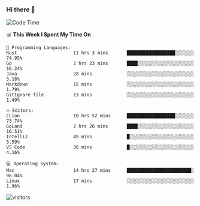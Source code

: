 ### Hi there 👋

<!--
**CrazyCollin/crazycollin** is a ✨ _special_ ✨ repository because its `README.md` (this file) appears on your GitHub profile.

Here are some ideas to get you started:

- 🔭 I’m currently working on ...
- 🌱 I’m currently learning ...
- 👯 I’m looking to collaborate on ...
- 🤔 I’m looking for help with ...
- 💬 Ask me about ...
- 📫 How to reach me: ...
- 😄 Pronouns: ...
- ⚡ Fun fact: ...
-->

<!--START_SECTION:waka-->
![Code Time](http://img.shields.io/badge/Code%20Time-19%20hrs%2034%20mins-blue)

📊 **This Week I Spent My Time On** 

```text
💬 Programming Languages: 
Rust                     11 hrs 3 mins       ██████████████████░░░░░░░   74.95% 
Go                       2 hrs 23 mins       ████░░░░░░░░░░░░░░░░░░░░░   16.24% 
Java                     28 mins             ░░░░░░░░░░░░░░░░░░░░░░░░░   3.18% 
Markdown                 15 mins             ░░░░░░░░░░░░░░░░░░░░░░░░░   1.79% 
GitIgnore file           13 mins             ░░░░░░░░░░░░░░░░░░░░░░░░░   1.49%

🔥 Editors: 
CLion                    10 hrs 52 mins      ██████████████████░░░░░░░   73.74% 
GoLand                   2 hrs 26 mins       ████░░░░░░░░░░░░░░░░░░░░░   16.51% 
IntelliJ                 49 mins             █░░░░░░░░░░░░░░░░░░░░░░░░   5.59% 
VS Code                  36 mins             █░░░░░░░░░░░░░░░░░░░░░░░░   4.16%

💻 Operating System: 
Mac                      14 hrs 27 mins      ████████████████████████░   98.04% 
Linux                    17 mins             ░░░░░░░░░░░░░░░░░░░░░░░░░   1.96%

```


<!--END_SECTION:waka-->


![visitors](https://visitor-badge.glitch.me/badge?page_id=crazycollin.crazycollin&left_color=green&right_color=red)
